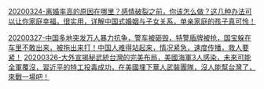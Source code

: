 [20200324-离婚率高的原因在哪里？感情破裂之前，你该怎么做？这几种办法可以让你家庭幸福，很实用，详解中国式婚姻与子女关系，单亲家庭的孩子真可怜！](/Mask_Man面具人/20200324_ICwBpllxfLM.html)

[20200327-中国多地突发万人暴力抗争，警车被砸毁，特警盾牌被抢，国宝躲在车里不敢出来，被拖出来打！中国人难得站起来，情况紧急，速度传播，救人要紧！](/Mask_Man面具人/20200327_-Z8BQvmmONE.html)
[20200326-大外宣揭秘武統台灣的完美布局，美國海軍3人感染，未來可能全軍覆沒，習近平的特工投毒成功，在美國埋下華人武裝團隊，沒人能幫台灣了，來戰一場吧！](/Mask_Man面具人/20200326_2nw-h7aKUAQ.html)

